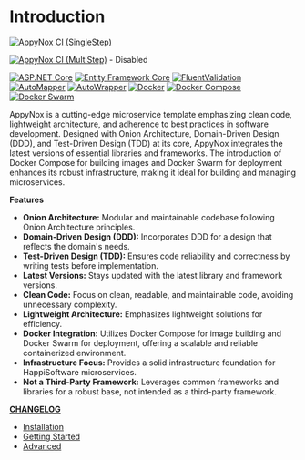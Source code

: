 # Introduction

[![AppyNox CI (SingleStep)](https://github.com/HappiSoftware/AppyNox/actions/workflows/build-and-test.yml/badge.svg)](https://github.com/HappiSoftware/AppyNox/actions/workflows/build-and-test.yml)

[![AppyNox CI (MultiStep)](https://github.com/HappiSoftware/AppyNox/actions/workflows/build-and-test-multi-step.yml/badge.svg)](https://github.com/HappiSoftware/AppyNox/actions/workflows/build-and-test-multi-step.yml) - Disabled

[![ASP.NET Core](https://img.shields.io/badge/ASP.NET%20Core-latest-brightgreen.svg)](https://docs.microsoft.com/en-us/aspnet/core)
[![Entity Framework Core](https://img.shields.io/badge/Entity%20Framework%20Core-Latest-brightgreen.svg)](https://docs.microsoft.com/en-us/ef/core/)
[![FluentValidation](https://img.shields.io/badge/FluentValidation-Latest-brightgreen.svg)](https://fluentvalidation.net/)
[![AutoMapper](https://img.shields.io/badge/AutoMapper-Latest-brightgreen.svg)](https://automapper.org/)
[![AutoWrapper](https://img.shields.io/badge/AutoWrapper-Latest-brightgreen.svg)](https://github.com/proudmonkey/AutoWrapper)
[![Docker](https://img.shields.io/badge/Docker-Latest-brightgreen.svg)](https://www.docker.com/)
[![Docker Compose](https://img.shields.io/badge/Docker_Compose-Latest-brightgreen.svg)](https://docs.docker.com/compose/)
[![Docker Swarm](https://img.shields.io/badge/Docker_Swarm-Latest-brightgreen.svg)](https://docs.docker.com/engine/swarm/)

AppyNox is a cutting-edge microservice template emphasizing clean code, lightweight architecture, and adherence to best practices in software development. Designed with Onion Architecture, Domain-Driven Design (DDD), and Test-Driven Design (TDD) at its core, AppyNox integrates the latest versions of essential libraries and frameworks. The introduction of Docker Compose for building images and Docker Swarm for deployment enhances its robust infrastructure, making it ideal for building and managing microservices.

**Features**

- **Onion Architecture:** Modular and maintainable codebase following Onion Architecture principles.
- **Domain-Driven Design (DDD):** Incorporates DDD for a design that reflects the domain's needs.
- **Test-Driven Design (TDD):** Ensures code reliability and correctness by writing tests before implementation.
- **Latest Versions:** Stays updated with the latest library and framework versions.
- **Clean Code:** Focus on clean, readable, and maintainable code, avoiding unnecessary complexity.
- **Lightweight Architecture:** Emphasizes lightweight solutions for efficiency.
- **Docker Integration:** Utilizes Docker Compose for image building and Docker Swarm for deployment, offering a scalable and reliable containerized environment.
- **Infrastructure Focus:** Provides a solid infrastructure foundation for HappiSoftware microservices.
- **Not a Third-Party Framework:** Leverages common frameworks and libraries for a robust base, not intended as a third-party framework.

**[CHANGELOG](https://github.com/HappiSoftware/AppyNox/blob/master/CHANGELOG.md)**

- [Installation](installation.md)
- [Getting Started](started.md)
- [Advanced](advanced.md)
